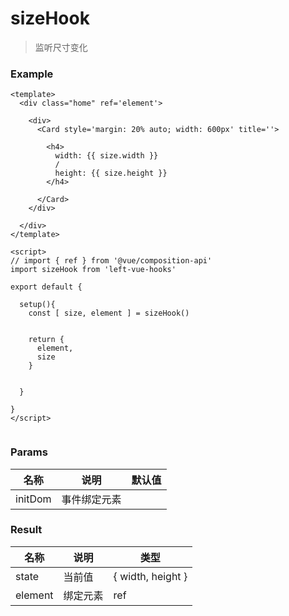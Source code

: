 # sizeHook

> 监听尺寸变化



### Example

```vue
<template>
  <div class="home" ref='element'>

    <div>
      <Card style='margin: 20% auto; width: 600px' title=''>

        <h4>
          width: {{ size.width }}
          /
          height: {{ size.height }}
        </h4>
    
      </Card>
    </div>
    
  </div>
</template>

<script>
// import { ref } from '@vue/composition-api'
import sizeHook from 'left-vue-hooks'

export default { 

  setup(){
    const [ size, element ] = sizeHook()
   
   
    return {
      element,
      size
    }
    

  }

}
</script>


```





### Params

| 名称    | 说明         | 默认值 |
| ------- | ------------ | ------ |
| initDom | 事件绑定元素 |        |



### Result

| 名称    | 说明     | 类型               |
| ------- | -------- | ------------------ |
| state   | 当前值   | { width,  height } |
| element | 绑定元素 | ref                |





